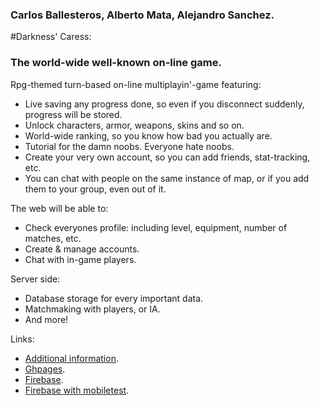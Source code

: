 ### Carlos Ballesteros, Alberto Mata, Alejandro Sanchez.
#Darkness' Caress:
### The world-wide well-known on-line game.


Rpg-themed turn-based on-line multiplayin'-game featuring:
* Live saving any progress done, so even if you disconnect suddenly, progress will be stored.
* Unlock characters, armor, weapons, skins and so on.
* World-wide ranking, so you know how bad you actually are.
* Tutorial for the damn noobs. Everyone hate noobs.
* Create your very own account, so you can add friends, stat-tracking, etc.
* You can chat with people on the same instance of map, or if you add them to your group, even out of it.

The web will be able to:
* Check everyones profile: including level, equipment, number of matches, etc.
* Create & manage accounts.
* Chat with in-game players.

Server side:
* Database storage for every important data.
* Matchmaking with players, or IA.
* And more!

Links:
* [Additional information](https://github.com/DAWZayas/DarknessCaress).
* [Ghpages](http://dawzayas.github.io/DarknessCaress/).
* [Firebase](https://darkness-caress.firebaseapp.com/).
* [Firebase with mobiletest](http://mobiletest.me/htc_one_emulator/?u=https://darkness-caress.firebaseapp.com/).

